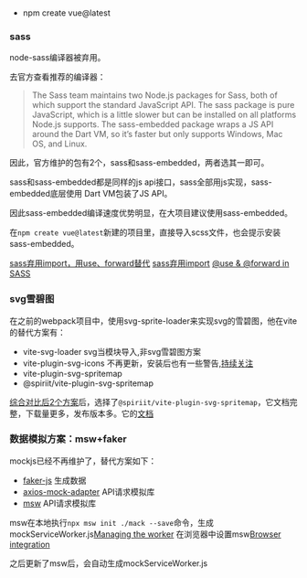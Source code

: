 ### 

* npm create vue@latest

### sass

node-sass编译器被弃用。

去官方查看推荐的编译器：

> The Sass team maintains two Node.js packages for Sass, both of which support the standard JavaScript API. The sass package is pure JavaScript, which is a little slower but can be installed on all platforms Node.js supports. The sass-embedded package wraps a JS API around the Dart VM, so it’s faster but only supports Windows, Mac OS, and Linux.

因此，官方维护的包有2个，sass和sass-embedded，两者选其一即可。

sass和sass-embedded都是同样的js api接口，sass全部用js实现，sass-embedded底层使用 Dart VM包装了JS API。

因此sass-embedded编译速度优势明显，在大项目建议使用sass-embedded。

在`npm create vue@latest`新建的项目里，直接导入scss文件，也会提示安装sass-embedded。

[sass弃用import，用use、forward替代](https://sass-lang.com/documentation/breaking-changes/import/)
[sass弃用import](https://sass-lang.com/blog/import-is-deprecated/)
[@use & @forward in SASS](https://mr-alien.medium.com/use-forward-in-sass-70b9cd44218b)

### svg雪碧图

在之前的webpack项目中，使用svg-sprite-loader来实现svg的雪碧图，他在vite的替代方案有：

* vite-svg-loader svg当模块导入,非svg雪碧图方案
* vite-plugin-svg-icons 不再更新，安装后也有一些警告,[持续关注](https://github.com/vbenjs/vite-plugin-svg-icons/issues/107)
* vite-plugin-svg-spritemap
* @spiriit/vite-plugin-svg-spritemap 

[综合对比后2个方案](https://npmpackage.info/)后，选择了`@spiriit/vite-plugin-svg-spritemap`，它文档完整，下载量更多，发布版本多。它的[文档](https://spiriitlabs.github.io/vite-plugin-svg-spritemap/)

### 数据模拟方案：msw+faker

mockjs已经不再维护了，替代方案如下：
* [faker-js](https://github.com/faker-js/faker) 生成数据
* [axios-mock-adapter](https://github.com/ctimmerm/axios-mock-adapter) API请求模拟库
* [msw](https://mswjs.io/) API请求模拟库

msw在本地执行`npx msw init ./mack --save`命令，生成mockServiceWorker.js[Managing the worker](https://mswjs.io/docs/best-practices/managing-the-worker/)
在浏览器中设置msw[Browser integration](https://mswjs.io/docs/integrations/browser)

之后更新了msw后，会自动生成mockServiceWorker.js


